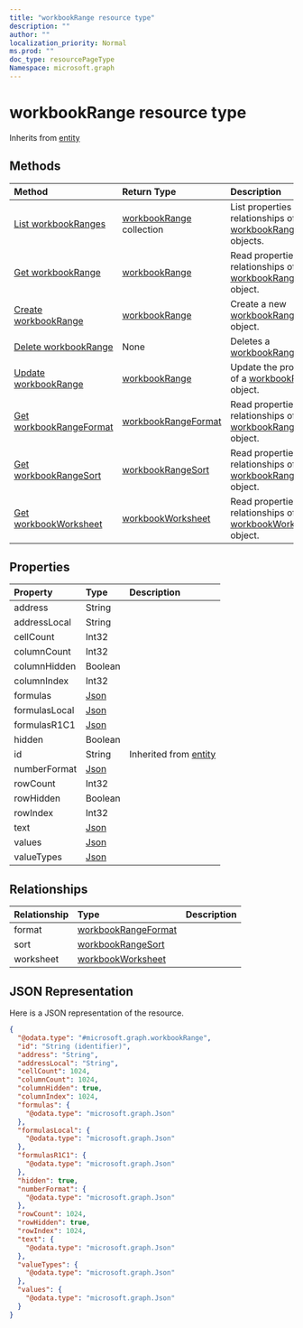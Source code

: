 ```yaml
---
title: "workbookRange resource type"
description: ""
author: ""
localization_priority: Normal
ms.prod: ""
doc_type: resourcePageType
Namespace: microsoft.graph
---
```



# workbookRange resource type




Inherits from [entity](../resources/entity.md)

## Methods
|Method|Return Type|Description|
|:---|:---|:---|
|[List workbookRanges](../api/workbookrange-list.md)|[workbookRange](../resources/workbookRange.md) collection|List properties and relationships of the [workbookRange](../resources/workbookrange.md) objects.|
|[Get workbookRange](../api/workbookrange-get.md)|[workbookRange](../resources/workbookRange.md)|Read properties and relationships of the [workbookRange](../resources/workbookrange.md) object.|
|[Create workbookRange](../api/workbookrange-create.md)|[workbookRange](../resources/workbookRange.md)|Create a new [workbookRange](../resources/workbookrange.md) object.|
|[Delete workbookRange](../api/workbookrange-delete.md)|None|Deletes a [workbookRange](../resources/workbookrange.md).|
|[Update workbookRange](../api/workbookrange-update.md)|[workbookRange](../resources/workbookRange.md)|Update the properties of a [workbookRange](../resources/workbookrange.md) object.|
|[Get workbookRangeFormat](../api/workbookrangeformat-get.md)|[workbookRangeFormat](../resources/workbookRangeFormat.md)|Read properties and relationships of the [workbookRangeFormat](../resources/workbookrangeformat.md) object.|
|[Get workbookRangeSort](../api/workbookrangesort-get.md)|[workbookRangeSort](../resources/workbookRangeSort.md)|Read properties and relationships of the [workbookRangeSort](../resources/workbookrangesort.md) object.|
|[Get workbookWorksheet](../api/workbookworksheet-get.md)|[workbookWorksheet](../resources/workbookWorksheet.md)|Read properties and relationships of the [workbookWorksheet](../resources/workbookworksheet.md) object.|

## Properties
|Property|Type|Description|
|:---|:---|:---|
|address|String||
|addressLocal|String||
|cellCount|Int32||
|columnCount|Int32||
|columnHidden|Boolean||
|columnIndex|Int32||
|formulas|[Json](../resources/Json.md)||
|formulasLocal|[Json](../resources/Json.md)||
|formulasR1C1|[Json](../resources/Json.md)||
|hidden|Boolean||
|id|String| Inherited from [entity](../resources/entity.md)|
|numberFormat|[Json](../resources/Json.md)||
|rowCount|Int32||
|rowHidden|Boolean||
|rowIndex|Int32||
|text|[Json](../resources/Json.md)||
|values|[Json](../resources/Json.md)||
|valueTypes|[Json](../resources/Json.md)||

## Relationships
|Relationship|Type|Description|
|:---|:---|:---|
|format|[workbookRangeFormat](../resources/workbookRangeFormat.md)||
|sort|[workbookRangeSort](../resources/workbookRangeSort.md)||
|worksheet|[workbookWorksheet](../resources/workbookWorksheet.md)||

## JSON Representation
Here is a JSON representation of the resource.
<!-- {
  "blockType": "resource",
  "keyProperty": "id",
  "@odata.type": "microsoft.graph.workbookRange",
  "baseType": "microsoft.graph.entity",
  "openType": false
}
-->
``` json
{
  "@odata.type": "#microsoft.graph.workbookRange",
  "id": "String (identifier)",
  "address": "String",
  "addressLocal": "String",
  "cellCount": 1024,
  "columnCount": 1024,
  "columnHidden": true,
  "columnIndex": 1024,
  "formulas": {
    "@odata.type": "microsoft.graph.Json"
  },
  "formulasLocal": {
    "@odata.type": "microsoft.graph.Json"
  },
  "formulasR1C1": {
    "@odata.type": "microsoft.graph.Json"
  },
  "hidden": true,
  "numberFormat": {
    "@odata.type": "microsoft.graph.Json"
  },
  "rowCount": 1024,
  "rowHidden": true,
  "rowIndex": 1024,
  "text": {
    "@odata.type": "microsoft.graph.Json"
  },
  "valueTypes": {
    "@odata.type": "microsoft.graph.Json"
  },
  "values": {
    "@odata.type": "microsoft.graph.Json"
  }
}
```

